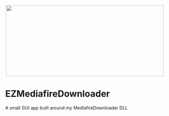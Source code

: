 <div align="center">

<img src="https://i.imgur.com/YzRBrLw.png" width="500" height="225" />

<div align="left">

# EZMediafireDownloader
A small GUI app built around my MediafireDownloader DLL
